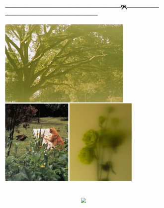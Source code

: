 ## ─────────────────────────୨ৎ───────────────────────────
<img src="https://github.com/laevr/laevr/blob/main/tree.jpg" alt="tree" width="380"> <img src="https://github.com/laevr/laevr/blob/main/cat.jpg" alt="cat" width="203"> <img src="https://github.com/laevr/laevr/blob/main/rose.jpg" alt="rose" width="200">

<h1 align="center">
    <img src="https://readme-typing-svg.herokuapp.com/?font=Fira+Code&size=48&center=true&vCenter=true&width=650&height=70&color=b0b34d&duration=4000&lines=Hello+I'm+laevr💕;+Welcome+to+my+profile!;" />
</h1>

<!--
**laevr/laevr** is a ✨ _special_ ✨ repository because its `README.md` (this file) appears on your GitHub profile.

Here are some ideas to get you started:

- 🔭 I’m currently working on ...
- 🌱 I’m currently learning ...
- 👯 I’m looking to collaborate on ...
- 🤔 I’m looking for help with ...
- 💬 Ask me about ...
- 📫 How to reach me: ...
- 😄 Pronouns: ...
- ⚡ Fun fact: ...
-->
